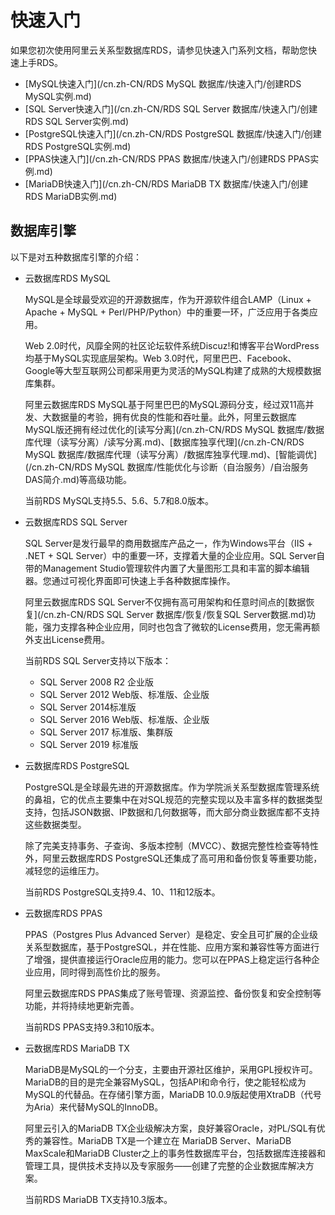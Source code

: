 # 快速入门

如果您初次使用阿里云关系型数据库RDS，请参见快速入门系列文档，帮助您快速上手RDS。

-   [MySQL快速入门](/cn.zh-CN/RDS MySQL 数据库/快速入门/创建RDS MySQL实例.md)
-   [SQL Server快速入门](/cn.zh-CN/RDS SQL Server 数据库/快速入门/创建RDS SQL Server实例.md)
-   [PostgreSQL快速入门](/cn.zh-CN/RDS PostgreSQL 数据库/快速入门/创建RDS PostgreSQL实例.md)
-   [PPAS快速入门](/cn.zh-CN/RDS PPAS 数据库/快速入门/创建RDS PPAS实例.md)
-   [MariaDB快速入门](/cn.zh-CN/RDS MariaDB TX 数据库/快速入门/创建RDS MariaDB实例.md)

## 数据库引擎

以下是对五种数据库引擎的介绍：

-   云数据库RDS MySQL

    MySQL是全球最受欢迎的开源数据库，作为开源软件组合LAMP（Linux + Apache + MySQL + Perl/PHP/Python）中的重要一环，广泛应用于各类应用。

    Web 2.0时代，风靡全网的社区论坛软件系统Discuz!和博客平台WordPress均基于MySQL实现底层架构。Web 3.0时代，阿里巴巴、Facebook、Google等大型互联网公司都采用更为灵活的MySQL构建了成熟的大规模数据库集群。

    阿里云数据库RDS MySQL基于阿里巴巴的MySQL源码分支，经过双11高并发、大数据量的考验，拥有优良的性能和吞吐量。此外，阿里云数据库MySQL版还拥有经过优化的[读写分离](/cn.zh-CN/RDS MySQL 数据库/数据库代理（读写分离）/读写分离.md)、[数据库独享代理](/cn.zh-CN/RDS MySQL 数据库/数据库代理（读写分离）/数据库独享代理.md)、[智能调优](/cn.zh-CN/RDS MySQL 数据库/性能优化与诊断（自治服务）/自治服务DAS简介.md)等高级功能。

    当前RDS MySQL支持5.5、5.6、5.7和8.0版本。

-   云数据库RDS SQL Server

    SQL Server是发行最早的商用数据库产品之一，作为Windows平台（IIS + .NET + SQL Server）中的重要一环，支撑着大量的企业应用。SQL Server自带的Management Studio管理软件内置了大量图形工具和丰富的脚本编辑器。您通过可视化界面即可快速上手各种数据库操作。

    阿里云数据库RDS SQL Server不仅拥有高可用架构和任意时间点的[数据恢复](/cn.zh-CN/RDS SQL Server 数据库/恢复/恢复SQL Server数据.md)功能，强力支撑各种企业应用，同时也包含了微软的License费用，您无需再额外支出License费用。

    当前RDS SQL Server支持以下版本：

    -   SQL Server 2008 R2 企业版
    -   SQL Server 2012 Web版、标准版、企业版
    -   SQL Server 2014标准版
    -   SQL Server 2016 Web版、标准版、企业版
    -   SQL Server 2017 标准版、集群版
    -   SQL Server 2019 标准版
-   云数据库RDS PostgreSQL

    PostgreSQL是全球最先进的开源数据库。作为学院派关系型数据库管理系统的鼻祖，它的优点主要集中在对SQL规范的完整实现以及丰富多样的数据类型支持，包括JSON数据、IP数据和几何数据等，而大部分商业数据库都不支持这些数据类型。

    除了完美支持事务、子查询、多版本控制（MVCC）、数据完整性检查等特性外，阿里云数据库RDS PostgreSQL还集成了高可用和备份恢复等重要功能，减轻您的运维压力。

    当前RDS PostgreSQL支持9.4、10、11和12版本。

-   云数据库RDS PPAS

    PPAS（Postgres Plus Advanced Server）是稳定、安全且可扩展的企业级关系型数据库，基于PostgreSQL，并在性能、应用方案和兼容性等方面进行了增强，提供直接运行Oracle应用的能力。您可以在PPAS上稳定运行各种企业应用，同时得到高性价比的服务。

    阿里云数据库RDS PPAS集成了账号管理、资源监控、备份恢复和安全控制等功能，并将持续地更新完善。

    当前RDS PPAS支持9.3和10版本。

-   云数据库RDS MariaDB TX

    MariaDB是MySQL的一个分支，主要由开源社区维护，采用GPL授权许可。MariaDB的目的是完全兼容MySQL，包括API和命令行，使之能轻松成为MySQL的代替品。在存储引擎方面，MariaDB 10.0.9版起使用XtraDB（代号为Aria）来代替MySQL的InnoDB。

    阿里云引入的MariaDB TX企业级解决方案，良好兼容Oracle，对PL/SQL有优秀的兼容性。MariaDB TX是一个建立在 MariaDB Server、MariaDB MaxScale和MariaDB Cluster之上的事务性数据库平台，包括数据库连接器和管理工具，提供技术支持以及专家服务——创建了完整的企业数据库解决方案。

    当前RDS MariaDB TX支持10.3版本。



